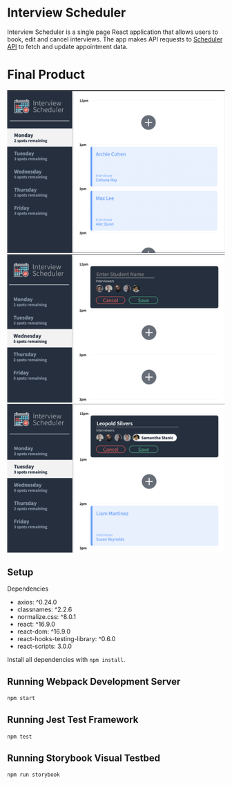 # Interview Scheduler 
Interview Scheduler is a single page React application that allows users to book, edit and cancel interviews.
The app makes API requests to [Scheduler API](https://github.com/lighthouse-labs/scheduler-api) to fetch and update appointment data. 

# Final Product
!["Screenshot - view appointments"](https://github.com/akshathakulkarni/Scheduler/blob/master/docs/View.png?raw=true)
!["Screenshot - book an interview"](https://github.com/akshathakulkarni/Scheduler/blob/master/docs/Book.png?raw=true)
!["Screenshot - edit an interview"](https://github.com/akshathakulkarni/Scheduler/blob/master/docs/Edit.png?raw=true)

## Setup

Dependencies 

* axios: ^0.24.0
* classnames: ^2.2.6
* normalize.css: ^8.0.1
* react: ^16.9.0
* react-dom: ^16.9.0
* react-hooks-testing-library: ^0.6.0
* react-scripts: 3.0.0


Install all dependencies with `npm install`.

## Running Webpack Development Server

```sh
npm start
```

## Running Jest Test Framework

```sh
npm test
```

## Running Storybook Visual Testbed

```sh
npm run storybook
```
